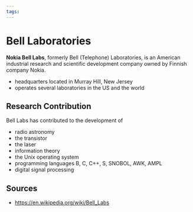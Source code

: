 ```yaml
---
tags:
---
```


# Bell Laboratories

**Nokia Bell Labs**, formerly Bell (Telephone) Laboratories, is an American industrial research and scientific development company owned by Finnish company Nokia.

- headquarters located in Murray Hill, New Jersey
- operates several laboratories in the US and the world

## Research Contribution

Bell Labs has contributed to the development of

- radio astronomy
- the transistor
- the laser
- information theory
- the Unix operating system
- programming languages B, C, C++, S, SNOBOL, AWK, AMPL
- digital signal processing

## Sources

- <https://en.wikipedia.org/wiki/Bell_Labs>

